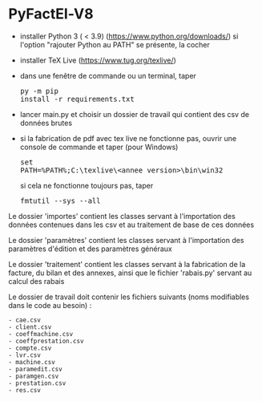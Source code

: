 # PyFactEl-V8

- installer Python 3 ( < 3.9) (https://www.python.org/downloads/)
    si l'option "rajouter Python au PATH" se présente, la cocher
- installer TeX Live (https://www.tug.org/texlive/)
- dans une fenêtre de commande ou un terminal, taper<pre>py -m pip install -r requirements.txt</pre>

- lancer main.py et choisir un dossier de travail qui contient des csv de données brutes

- si la fabrication de pdf avec tex live ne fonctionne pas, ouvrir une console de commande et taper (pour Windows) <pre>set PATH=%PATH%;C:\texlive\\<annee_version\>\bin\win32</pre>
  si cela ne fonctionne toujours pas, taper <pre>fmtutil --sys --all</pre>
  

Le dossier 'importes' contient les classes servant à l'importation des données contenues dans les csv et au traitement 
de base de ces données

Le dossier 'paramètres' contient les classes servant à l'importation des paramètres d'édition et des paramètres généraux

Le dossier 'traitement' contient les classes servant à la fabrication de la facture, du bilan et des annexes, ainsi que 
le fichier 'rabais.py' servant au calcul des rabais

Le dossier de travail doit contenir les fichiers suivants (noms modifiables dans le code au besoin) :

    - cae.csv 
    - client.csv
    - coeffmachine.csv
    - coeffprestation.csv
    - compte.csv
    - lvr.csv
    - machine.csv
    - paramedit.csv
    - paramgen.csv
    - prestation.csv
    - res.csv
